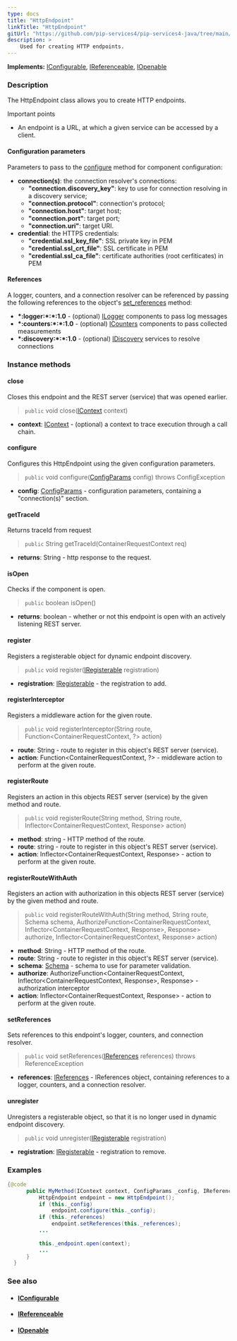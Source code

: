 ```yaml
---
type: docs
title: "HttpEndpoint"
linkTitle: "HttpEndpoint"
gitUrl: "https://github.com/pip-services4/pip-services4-java/tree/main/pip-services4-http-java"
description: >
    Used for creating HTTP endpoints. 
---
```


**Implements:** [IConfigurable](../../../components/config/iconfigurable), [IReferenceable](../../../components/refer/ireferenceable), [IOpenable](../../../components/run/iopenable)

### Description

The HttpEndpoint class allows you to create HTTP endpoints. 

Important points

- An endpoint is a URL, at which a given service can be accessed by a client. 

#### Configuration parameters
Parameters to pass to the [configure](#configure) method for component configuration:

- **connection(s)**: the connection resolver's connections:
    - **"connection.discovery_key"**: key to use for connection resolving in a discovery service;
    - **"connection.protocol"**: connection's protocol;
    - **"connection.host"**: target host;
    - **"connection.port"**: target port;
    - **"connection.uri"**: target URI.
- **credential**: the HTTPS credentials:
    - **"credential.ssl_key_file"**: SSL private key in PEM
    - **"credential.ssl_crt_file"**: SSL certificate in PEM
    - **"credential.ssl_ca_file"**: certificate authorities (root cerfiticates) in PEM


#### References
A logger, counters, and a connection resolver can be referenced by passing the 
following references to the object's [set_references](#setreferences) method:

- **\*:logger:\*:\*:1.0** - (optional) [ILogger](../../../observability/log/ilogger) components to pass log messages
- **\*:counters:\*:\*:1.0** - (optional) [ICounters](../../../observability/count/icounters) components to pass collected measurements
- **\*:discovery:\*:\*:1.0** - (optional) [IDiscovery](../../../config/connect/idiscovery) services to resolve connections


### Instance methods

#### close
Closes this endpoint and the REST server (service) that was opened earlier.

> `public` void close([IContext](../../../components/context/icontext) context)

- **context**: [IContext](../../../components/context/icontext) - (optional) a context to trace execution through a call chain.


#### configure
Configures this HttpEndpoint using the given configuration parameters.

> `public` void configure([ConfigParams](../../../components/config/config_params) config) throws ConfigException

- **config**: [ConfigParams](../../../components/config/config_params) - configuration parameters, containing a "connection(s)" section.


#### getTraceId
Returns traceId from request

> `public` String getTraceId(ContainerRequestContext req)

- **returns**: String - http response to the request.


#### isOpen
Checks if the component is open.

> `public` boolean isOpen()

- **returns**: boolean - whether or not this endpoint is open with an actively listening REST server.


#### register
Registers a registerable object for dynamic endpoint discovery.

> `public` void register([IRegisterable](../iregisterable) registration)

- **registration**: [IRegisterable](../iregisterable) - the registration to add.


#### registerInterceptor
Registers a middleware action for the given route.

> `public` void registerInterceptor(String route, Function<ContainerRequestContext, ?> action)

- **route**: String - route to register in this object's REST server (service).
- **action**: Function<ContainerRequestContext, ?> - middleware action to perform at the given route.


#### registerRoute
Registers an action in this objects REST server (service) by the given method and route.

> `public` void registerRoute(String method, String route, Inflector<ContainerRequestContext, Response> action)

- **method**: string - HTTP method of the route.
- **route**: string - route to register in this object's REST server (service).
- **action**: Inflector<ContainerRequestContext, Response> - action to perform at the given route.


#### registerRouteWithAuth
Registers an action with authorization in this objects REST server (service)
by the given method and route.

> `public` void registerRouteWithAuth(String method, String route, Schema schema,
                                      AuthorizeFunction<ContainerRequestContext, Inflector<ContainerRequestContext, Response>, Response> authorize,
                                      Inflector<ContainerRequestContext, Response> action)

- **method**: String - HTTP method of the route.
- **route**: String - route to register in this object's REST server (service).
- **schema**: [Schema](../../../data/validate/schema) - schema to use for parameter validation.
- **authorize**: AuthorizeFunction<ContainerRequestContext, Inflector<ContainerRequestContext, Response>, Response> - authorization interceptor
- **action**: Inflector<ContainerRequestContext, Response> - action to perform at the given route.


#### setReferences
Sets references to this endpoint's logger, counters, and connection resolver.

> `public` void setReferences([IReferences](../../../components/refer/ireferences) references) throws ReferenceException

- **references**: [IReferences](../../../components/refer/ireferences) - IReferences object, containing references to a logger, counters, and a connection resolver.


#### unregister
Unregisters a registerable object, so that it is no longer used in dynamic endpoint discovery.

> `public` void unregister([IRegisterable](../iregisterable) registration)

- **registration**: [IRegisterable](../iregisterable) - registration to remove.

### Examples

```java
{@code
      public MyMethod(IContext context, ConfigParams _config, IReferences _references) {
          HttpEndpoint endpoint = new HttpEndpoint();
          if (this._config)
              endpoint.configure(this._config);
          if (this._references)
              endpoint.setReferences(this._references);
          ...
 
          this._endpoint.open(context);
          ...
      }
  }
```

### See also
- #### [IConfigurable](../../../components/config/iconfigurable)
- #### [IReferenceable](../../../components/refer/ireferenceable)
- #### [IOpenable](../../../components/run/iopenable)
